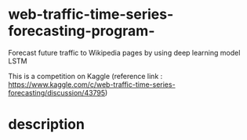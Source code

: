 # web-traffic-time-series-forecasting-program-
Forecast future traffic to Wikipedia pages by using deep learning model LSTM 

This is a competition on Kaggle 
(reference link : https://www.kaggle.com/c/web-traffic-time-series-forecasting/discussion/43795)

# description
